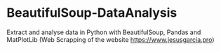 # BeautifulSoup-DataAnalysis
Extract and analyse data in Python with BeautifulSoup, Pandas and MatPlotLib (Web Scrapping of the website https://www.jesusgarcia.pro)
